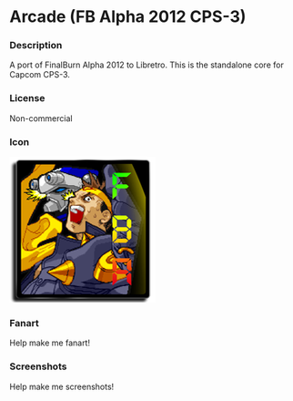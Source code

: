 # Arcade (FB Alpha 2012 CPS-3)

### Description

A port of FinalBurn Alpha 2012 to Libretro. This is the standalone core for Capcom CPS-3.

### License

Non-commercial

### Icon

![Arcade (FB Alpha 2012 CPS-3) icon](game.libretro.fbalpha2012-cps3/resources/icon.png)

### Fanart

Help make me fanart!

### Screenshots

Help make me screenshots!

